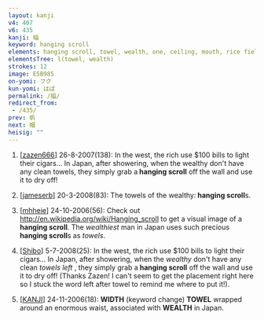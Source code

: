 ```yaml
---
layout: kanji
v4: 407
v6: 435
kanji: 幅
keyword: hanging scroll
elements: hanging scroll, towel, wealth, one, ceiling, mouth, rice field, brains
elementsTree: l(towel, wealth)
strokes: 12
image: E5B985
on-yomi: フク
kun-yomi: はば
permalink: /幅/
redirect_from:
 - /435/
prev: 帆
next: 帽
heisig: ""
---
```


1) [<a href="http://kanji.koohii.com/profile/zazen666">zazen666</a>] 26-8-2007(138): In the west, the rich use $100 bills to light their cigars... In Japan, after showering, when the wealthy don&#039;t have any clean towels, they simply grab a<strong> hanging scroll</strong> off the wall and use it to dry off!

2) [<a href="http://kanji.koohii.com/profile/jameserb">jameserb</a>] 20-3-2008(83): The towels of the wealthy:<strong> hanging scroll</strong>s.

3) [<a href="http://kanji.koohii.com/profile/mhheie">mhheie</a>] 24-10-2006(56): Check out <a href="http://en.wikipedia.org/wiki/Hanging_scroll">http://en.wikipedia.org/wiki/Hanging_scroll</a> to get a visual image of a<strong> hanging scroll</strong>. The <em>wealthiest</em> man in Japan uses such precious<strong> hanging scroll</strong>s as <em>towels</em>.

4) [<a href="http://kanji.koohii.com/profile/Shibo">Shibo</a>] 5-7-2008(25): In the west, the rich use $100 bills to light their cigars... In Japan, after showering, when the <em>wealthy</em> don&#039;t have any clean <em>towels left</em> , they simply grab a<strong> hanging scroll</strong> off the wall and use it to dry off! (Thanks Zazen! I can&#039;t seem to get the placement right here so I stuck the word left after towel to remind me where to put it!).

5) [<a href="http://kanji.koohii.com/profile/KANJI">KANJI</a>] 24-11-2006(18): <strong>WIDTH</strong> (keyword change) <strong>TOWEL</strong> wrapped around an enormous waist, associated with <strong>WEALTH</strong> in Japan.

